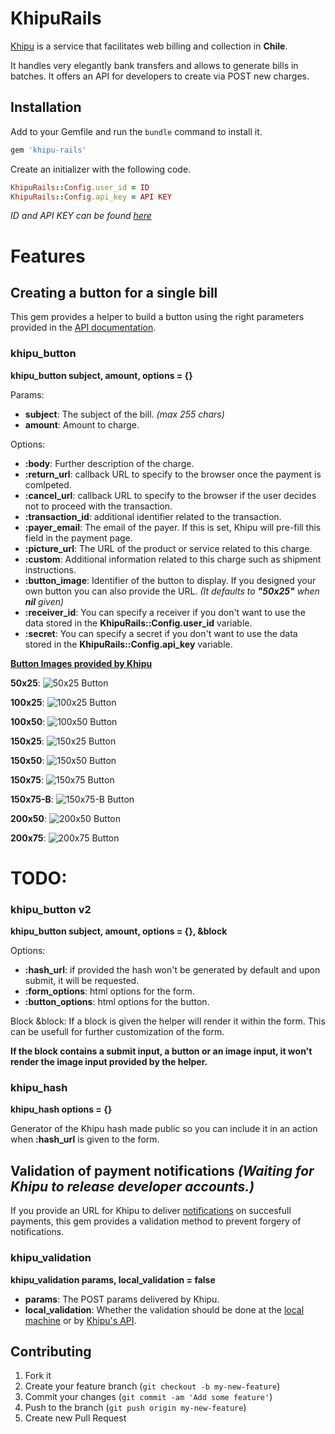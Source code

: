 # KhipuRails

[Khipu](https://khipu.com/home) is a service that facilitates web billing and collection in **Chile**.

It handles very elegantly bank transfers and allows to generate bills in batches.
It offers an API for developers to create via POST new charges.

## Installation

Add to your Gemfile and run the `bundle` command to install it.
```ruby
gem 'khipu-rails'
```

Create an initializer with the following code.
```ruby
KhipuRails::Config.user_id = ID
KhipuRails::Config.api_key = API KEY
```

*ID and API KEY can be found [here](https://khipu.com/merchant/profile#instant-notification-data)*

# Features

## Creating a button for a single bill

This gem provides a helper to build a button using the right parameters provided in the [API documentation](https://khipu.com/page/api#creacion-formulario).

### khipu_button
**khipu_button subject, amount, options = {}**

Params:
* **subject**: The subject of the bill. *(max 255 chars)*
* **amount**: Amount to charge.

Options:
* **:body**: Further description of the charge.
* **:return_url**: callback URL to specify to the browser once the payment is comlpeted.
* **:cancel_url**: callback URL to specify to the browser if the user decides not to proceed with the transaction.
* **:transaction_id**: additional identifier related to the transaction.
* **:payer_email**: The email of the payer. If this is set, Khipu will pre-fill this field in the payment page.
* **:picture_url**: The URL of the product or service related to this charge.
* **:custom**: Additional information related to this charge such as shipment instructions.
* **:button_image**: Identifier of the button to display. If you designed your own button you can also provide the URL. *(It defaults to __"50x25"__ when __nil__ given)*
* **:receiver_id**: You can specify a receiver if you don't want to use the data stored in the **KhipuRails::Config.user_id** variable.
* **:secret**: You can specify a secret if you don't want to use the data stored in the **KhipuRails::Config.api_key** variable.

**[Button Images provided by Khipu](https://khipu.com/page/botones-de-pago)**

**50x25**: ![50x25 Button](https://s3.amazonaws.com/static.khipu.com/buttons/50x25.png)

**100x25**: ![100x25 Button](https://s3.amazonaws.com/static.khipu.com/buttons/100x25.png)

**100x50**: ![100x50 Button](https://s3.amazonaws.com/static.khipu.com/buttons/100x50.png)

**150x25**: ![150x25 Button](https://s3.amazonaws.com/static.khipu.com/buttons/150x25.png)

**150x50**: ![150x50 Button](https://s3.amazonaws.com/static.khipu.com/buttons/150x50.png)

**150x75**: ![150x75 Button](https://s3.amazonaws.com/static.khipu.com/buttons/150x75.png)

**150x75-B**: ![150x75-B Button](https://s3.amazonaws.com/static.khipu.com/buttons/150x75-B.png)

**200x50**: ![200x50 Button](https://s3.amazonaws.com/static.khipu.com/buttons/200x50.png)

**200x75**: ![200x75 Button](https://s3.amazonaws.com/static.khipu.com/buttons/200x75.png)

# TODO:

### khipu_button v2
**khipu_button subject, amount, options = {}, &block**

Options:
* **:hash_url**: if provided the hash won't be generated by default and upon submit, it will be requested.
* **:form_options**: html options for the form.
* **:button_options**: html options for the button.

Block
&block: If a block is given the helper will render it within the form. This can be usefull for further customization of the form.

**If the block contains a submit input, a button or an image input, it won't render the image input provided by the helper.**

### khipu_hash
**khipu_hash options = {}**

Generator of the Khipu hash made public so you can include it in an action when **:hash_url** is given to the form.


## Validation of payment notifications *(Waiting for Khipu to release developer accounts.)*

If you provide an URL for Khipu to deliver [notifications](https://khipu.com/page/api#notification-instantanea) on succesfull payments, this gem provides a validation method to prevent forgery of notifications.

### khipu_validation

**khipu_validation params, local_validation = false**

* **params**: The POST params delivered by Khipu.
* **local_validation**: Whether the validation should be done at the [local machine](https://khipu.com/page/api#validacion-local) or by [Khipu's API](https://khipu.com/page/api#validacion-web-service).

## Contributing

1. Fork it
2. Create your feature branch (`git checkout -b my-new-feature`)
3. Commit your changes (`git commit -am 'Add some feature'`)
4. Push to the branch (`git push origin my-new-feature`)
5. Create new Pull Request
